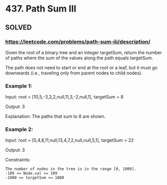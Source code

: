 # 437. Path Sum III

## SOLVED

### https://leetcode.com/problems/path-sum-iii/description/


Given the root of a binary tree and an integer targetSum, return the number of paths where the sum of the values along the path equals targetSum.

The path does not need to start or end at the root or a leaf, but it must go downwards (i.e., traveling only from parent nodes to child nodes).



### Example 1:

Input: root = [10,5,-3,3,2,null,11,3,-2,null,1], targetSum = 8

Output: 3

Explanation: The paths that sum to 8 are shown.

### Example 2:

Input: root = [5,4,8,11,null,13,4,7,2,null,null,5,1], targetSum = 22

Output: 3



Constraints:

    The number of nodes in the tree is in the range [0, 1000].
    -109 <= Node.val <= 109
    -1000 <= targetSum <= 1000

